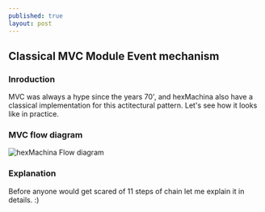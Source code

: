```yaml
---
published: true
layout: post
---
```

## Classical MVC Module Event mechanism


### Inroduction
MVC was always a hype since the years 70', and hexMachina also have a classical implementation for this actitectural pattern. Let's see how it looks like in practice.

### MVC flow diagram
![hexMachina Flow diagram]({{site.baseurl}}/_posts/hexMachina_Module_Flow_Diagram.png)

### Explanation
Before anyone would get scared of 11 steps of chain let me explain it in details. :)
